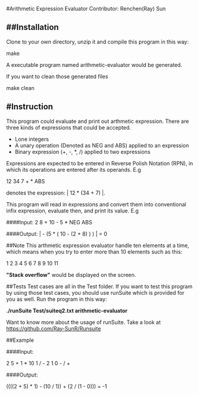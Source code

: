 #Arithmetic Expression Evaluator 
Contributor: Renchen(Ray) Sun

##Installation
-------------------
Clone to your own directory, unzip it and compile this program in this way:

make

A executable program named arithmetic-evaluator would be generated. 

If you want to clean those generated files

make clean

#Instruction
------------------
This program could evaluate and print out  arthmetic expression. There are three kinds of expressions that could be accepted.

* Lone integers
* A unary operation (Denoted as NEG and ABS) applied to an expression
* Binary expression (+, -, *, /) applied to two expressions

Expressions are expected to be entered in Reverse Polish Notation (RPN), in which its operations are entered after its operands. 
E.g

12 34 7 + * ABS

denotes the expression: | 12 * (34 + 7) |.

This program will read in expressions and convert them into conventional infix expression, evaluate then, and print its value. 
E.g

####Input:
2 8 + 10 - 5 * NEG ABS

####Output:
| - (5 * ( 10 - (2 + 8) ) ) | = 0

##Note
This arthmetic expression evaluator handle ten elements at a time, which means when you try to enter more than 10 elements such as this:

1 2 3 4 5 6 7 8 9 10 11

**"Stack overflow"** would be displayed on the screen. 

##Tests
Test cases are all in the Test folder. If you want to test this program by using those test cases, you should use runSuite which is provided for you as well. Run the program in this way:

**./runSuite Test/suiteq2.txt arithmetic-evaluator**

Want to know more about the usage of runSuite. Take a look at https://github.com/Ray-SunR/Runsuite

##Example

####Input:

2 5 + 1 * 10 1 / - 2 1 0 - / +

####Output:

((((2 + 5) * 1) - (10 / 1)) + (2 / (1 - 0)))
= -1
